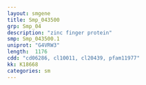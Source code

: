 ```yaml
---
layout: smgene
title: Smp_043500
grp: Smp_04
description: "zinc finger protein"
smp: Smp_043500.1
uniprot: "G4VRW3"
length:  1176
cdd: "cd06286, cl10011, cl20439, pfam11977"
kk: K18668
categories: sm
---
```

